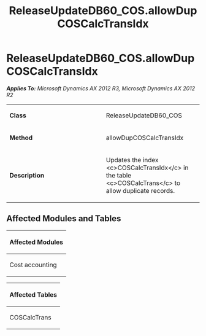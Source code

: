 ﻿---
title: ReleaseUpdateDB60_COS.allowDupCOSCalcTransIdx
TOCTitle: ReleaseUpdateDB60_COS.allowDupCOSCalcTransIdx
ms:assetid: 53f51b16-1c9e-9dbf-c579-99f281466836
ms:mtpsurl: https://msdn.microsoft.com/en-us/library/JJ736135(v=AX.60)
ms:contentKeyID: 49708311
ms.date: 05/18/2015
mtps_version: v=AX.60
---

# ReleaseUpdateDB60\_COS.allowDupCOSCalcTransIdx 


_**Applies To:** Microsoft Dynamics AX 2012 R3, Microsoft Dynamics AX 2012 R2_

<table>
<colgroup>
<col style="width: 50%" />
<col style="width: 50%" />
</colgroup>
<tbody>
<tr class="odd">
<td><p><strong>Class</strong></p></td>
<td><p>ReleaseUpdateDB60_COS</p></td>
</tr>
<tr class="even">
<td><p><strong>Method</strong></p></td>
<td><p>allowDupCOSCalcTransIdx</p></td>
</tr>
<tr class="odd">
<td><p><strong>Description</strong></p></td>
<td><p>Updates the index &lt;c&gt;COSCalcTransIdx&lt;/c&gt; in the table &lt;c&gt;COSCalcTrans&lt;/c&gt; to allow duplicate records.</p></td>
</tr>
</tbody>
</table>


## Affected Modules and Tables

<table>
<colgroup>
<col style="width: 100%" />
</colgroup>
<thead>
<tr class="header">
<th><p>Affected Modules</p></th>
</tr>
</thead>
<tbody>
<tr class="odd">
<td><p>Cost accounting</p></td>
</tr>
</tbody>
</table>


<table>
<colgroup>
<col style="width: 100%" />
</colgroup>
<thead>
<tr class="header">
<th><p>Affected Tables</p></th>
</tr>
</thead>
<tbody>
<tr class="odd">
<td><p>COSCalcTrans</p></td>
</tr>
</tbody>
</table>

  


